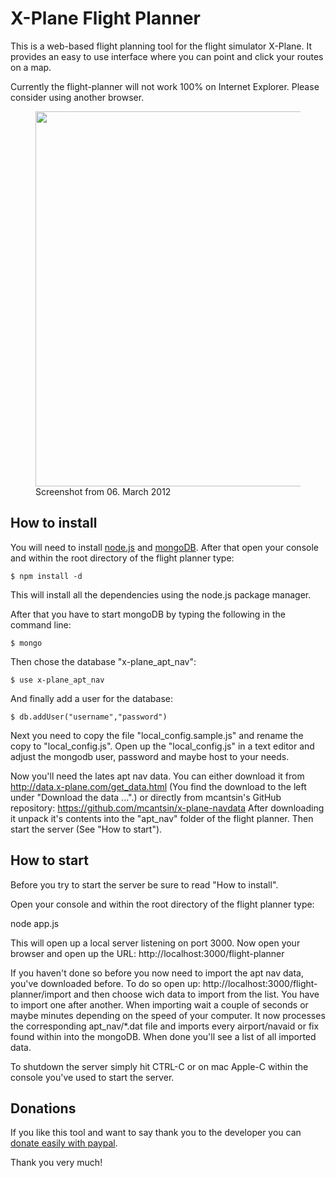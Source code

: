 # X-Plane Flight Planner

This is a web-based flight planning tool for the flight simulator X-Plane.
It provides an easy to use interface where you can point and click your routes on a map.

Currently the flight-planner will not work 100% on Internet Explorer. Please consider using another browser.

<figure>
<a href="https://github.com/der-On/X-Plane-Flight-Planner/raw/master/docs/screenshot.jpg"><img src="https://github.com/der-On/X-Plane-Flight-Planner/raw/master/docs/screenshot.jpg" width="600" /></a>
<figcaption>Screenshot from 06. March 2012</figcaption>
</figure>

## How to install

You will need to install [node.js](http://nodejs.org/) and [mongoDB](http://www.mongodb.org/).
After that open your console and within the root directory of the flight planner type: 

    $ npm install -d

This will install all the dependencies using the node.js package manager.

After that you have to start mongoDB by typing the following in the command line:

    $ mongo

Then chose the database "x-plane_apt_nav":

    $ use x-plane_apt_nav

And finally add a user for the database:

    $ db.addUser("username","password")

Next you need to copy the file "local_config.sample.js" and rename the copy to "local_config.js".
Open up the "local_config.js" in a text editor and adjust the mongodb user, password and maybe host to your needs.

Now you'll need the lates apt nav data. You can either download it from http://data.x-plane.com/get_data.html (You find the download to the left under "Download the data ...".)
or directly from mcantsin's GitHub repository: https://github.com/mcantsin/x-plane-navdata
After downloading it unpack it's contents into the "apt_nav" folder of the flight planner.
Then start the server (See "How to start").


## How to start

Before you try to start the server be sure to read "How to install".

Open your console and within the root directory of the flight planner type:

  node app.js

This will open up a local server listening on port 3000. 
Now open your browser and open up the URL: http://localhost:3000/flight-planner

If you haven't done so before you now need to import the apt nav data, you've downloaded before.
To do so open up: http://localhost:3000/flight-planner/import and then choose wich data to import from the list. You have to import one after another. When importing wait a couple of seconds or maybe minutes depending on the speed of your computer.
It now processes the corresponding apt_nav/*.dat file and imports every airport/navaid or fix found within into the mongoDB.
When done you'll see a list of all imported data.

To shutdown the server simply hit CTRL-C or on mac Apple-C within the console you've used to start the server.


## Donations

If you like this tool and want to say thank you to the developer you can [donate easily with paypal](https://www.paypal.com/cgi-bin/webscr?cmd=_s-xclick&hosted_button_id=DNL9MGKS39BAJ).

Thank you very much!
